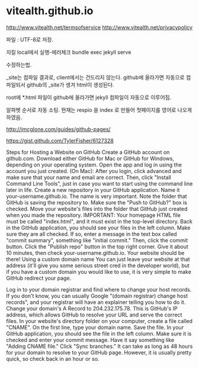 # vitealth.github.io

http://www.vitealth.net/termsofservice
http://www.vitealth.net/privacypolicy

파일 : UTF-8로 저장.

지킬 local에서 실행-에러체크
bundle exec jekyll serve
 
수정하는법.

_site는 컴파일 결과로, client에서는 건드리지 않는다.
github에 올라가면 자동으로 컴파일되서 github의 _site가 생겨 html이 생성된다.

root에
*.html 파일이 github에 올라가면 jekyll 컴파일이 자동으로 이루어짐.

알파벳 순서로 자동 소팅.
현재는 respio 을 index 로 만들어 첫페이지를 영어로 나오게 하였음.




http://jmcglone.com/guides/github-pages/


https://gist.github.com/TylerFisher/6127328

Steps for Hosting a Website on GitHub
Create a GitHub account on github.com.
Download either GitHub for Mac or GitHub for Windows, depending on your operating system. Open the app and log in using the account you just created.
(On Mac): After you login, click advanced and make sure that your name and email are correct. Then, click "Install Command Line Tools", just in case you want to start using the command line later in life.
Create a new repository in your GitHub application. Name it your-username.github.io. The name is very important. Note the folder that GitHub is saving the repository to. Make sure the "Push to GitHub?" box is checked.
Move your website's files into the folder that GitHub just created when you made the repository. IMPORTANT: Your homepage HTML file must be called "index.html", and it must exist in the top-level directory.
Back in the GitHub application, you should see your files in the left column. Make sure they are all checked. If so, enter a message in the text box called "commit summary", something like "initial commit." Then, click the commit button.
Click the "Publish repo" button in the top right corner.
Give it about 10 minutes, then check your-username.github.io. Your website should be there!
Using a custom domain name
You can just leave your website at that address (it'll give you some serious street cred in the developer world), but if you have a custom domain you would like to use, it is very simple to make GitHub redirect your page.

Log in to your domain registrar and find where to change your host records. If you don't know, you can usually Google "(domain registrar) change host records", and your registrar will have an explainer telling you how to do it.
Change your domain's A Record to 204.232.175.78. This is GitHub's IP address, which allows GitHub to resolve your URL and serve the correct files.
In your website's directory folder on your computer, create a file called "CNAME". On the first line, type your domain name. Save the file.
In your GitHub application, you should see the file in the left column. Make sure it is checked and enter your commit message. Have it say something like "Adding CNAME file."
Click "Sync branches."
It can take as long as 48 hours for your domain to resolve to your GitHub page. However, it is usually pretty quick, so check back in an hour or so.


